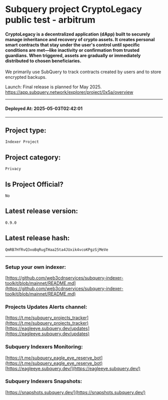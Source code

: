 # Subquery project CryptoLegacy public test - arbitrum
####  CryptoLegacy is a decentralized application (dApp) built to securely manage inheritance and recovery of crypto assets. It creates personal smart contracts that stay under the user's control until specific conditions are met—like inactivity or confirmation from trusted guardians. When triggered, assets are gradually or immediately distributed to chosen beneficiaries.

We primarily use SubQuery to track contracts created by users and to store encrypted backups.

Launch: Final release is planned for May 2025​.
https://app.subquery.network/explorer/project/0x5a/overview
____
#### Deployed At: 2025-05-03T02:42:01
____

## Project type:
`Indexer Project`

## Project category:
`Privacy`

## Is Project Official?
`No`

## Latest release version:
`0.9.0`

## Latest release hash:
`QmRB7HfRvQ3xoBqRugTHaa25ta4JUxik4vcoKPgzSjMeVe`



___
### Setup your own indexer:

[https://github.com/web3cdnservices/subquery-indexer-toolkit/blob/mainnet/README.md](https://github.com/web3cdnservices/subquery-indexer-toolkit/blob/mainnet/README.md)

### Projects Updates Alerts channel:

[https://t.me/subquery_projects_tracker](https://t.me/subquery_projects_tracker) [https://eagleeye.subquery.dev/updates](https://eagleeye.subquery.dev/updates)

### Subquery Indexers Monitoring:

[https://t.me/subquery_eagle_eye_reserve_bot](https://t.me/subquery_eagle_eye_reserve_bot) [https://eagleeye.subquery.dev/](https://eagleeye.subquery.dev/)


### Subquery Indexers Snapshots:

[https://snapshots.subquery.dev/](https://snapshots.subquery.dev/)
